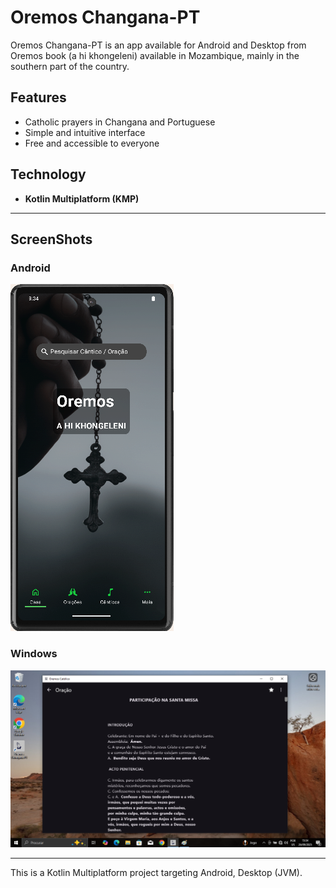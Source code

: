 
# Oremos Changana-PT


Oremos Changana-PT is an app available for Android and Desktop from Oremos book (a hi khongeleni) available in Mozambique, mainly in the southern part of the country.

## Features
- Catholic prayers in Changana and Portuguese
- Simple and intuitive interface
- Free and accessible to everyone

## Technology
- **Kotlin Multiplatform (KMP)**

___
## ScreenShots

### Android
![Ormeos_Changana-PT_on_Android](docs/ScreenShots/Oremos%20Home.png)

### Windows
![Oremos Changana-PT on Windows](docs/ScreenShots/Oremos%20Desktop%20Windows.png)

---
This is a Kotlin Multiplatform project targeting Android, Desktop (JVM).
